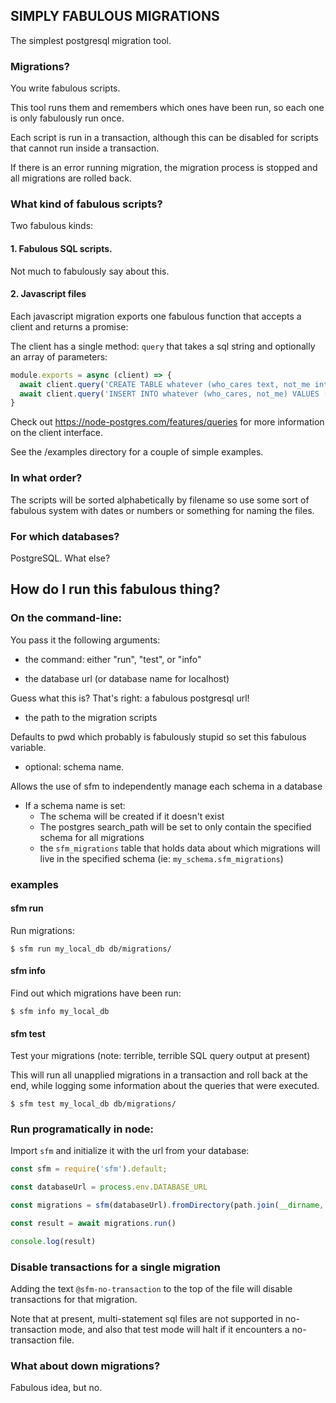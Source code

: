 ## SIMPLY FABULOUS MIGRATIONS

The simplest postgresql migration tool.

### Migrations?

You write fabulous scripts.

This tool runs them and remembers which ones have been run, so each one is only fabulously run once.

Each script is run in a transaction, although this can be disabled for scripts that cannot run inside a transaction.

If there is an error running migration, the migration process is stopped and all migrations are rolled back.

### What kind of fabulous scripts?

Two fabulous kinds:

#### 1. Fabulous SQL scripts.

Not much to fabulously say about this. 

#### 2. Javascript files

Each javascript migration exports one fabulous function that accepts a client and returns a promise:

The client has a single method: `query` that takes a sql string and optionally an array of parameters:

```javascript
module.exports = async (client) => {
  await client.query('CREATE TABLE whatever (who_cares text, not_me int)');
  await client.query('INSERT INTO whatever (who_cares, not_me) VALUES ($1, $2)', ['example', 42])
}
```

Check out https://node-postgres.com/features/queries for more information on the client interface.

See the /examples directory for a couple of simple examples.

### In what order?

The scripts will be sorted alphabetically by filename so use some sort of fabulous system with dates or numbers or something for naming the files.

### For which databases?

PostgreSQL. What else?

## How do I run this fabulous thing?

### On the command-line:

You pass it the following arguments:

- the command: either "run", "test", or "info"

- the database url (or database name for localhost)

Guess what this is? That's right: a fabulous postgresql url!

- the path to the migration scripts

Defaults to pwd which probably is fabulously stupid so set this fabulous variable.

- optional: schema name.

Allows the use of sfm to independently manage each schema in a database
- If a schema name is set:
  - The schema will be created if it doesn't exist
  - The postgres search_path will be set to only contain the specified schema for all migrations
  - the `sfm_migrations` table that holds data about which migrations will live in the specified schema (ie: `my_schema.sfm_migrations`)

### examples

#### sfm run

Run migrations:
```
$ sfm run my_local_db db/migrations/
```

#### sfm info

Find out which migrations have been run:
```
$ sfm info my_local_db
```

#### sfm test

Test your migrations (note: terrible, terrible SQL query output at present)

This will run all unapplied migrations in a transaction and roll back at the end, while logging some information about the queries that were executed.

```
$ sfm test my_local_db db/migrations/
```

### Run programatically in node:

Import `sfm` and initialize it with the url from your database:
 
```javascript
const sfm = require('sfm').default;

const databaseUrl = process.env.DATABASE_URL

const migrations = sfm(databaseUrl).fromDirectory(path.join(__dirname, '/migrations'))

const result = await migrations.run()

console.log(result)
```

### Disable transactions for a single migration

Adding the text `@sfm-no-transaction` to the top of the file will disable transactions for that migration.

Note that at present, multi-statement sql files are not supported in no-transaction mode, and also that test mode will halt if it encounters a no-transaction file.

### What about down migrations?

Fabulous idea, but no.
